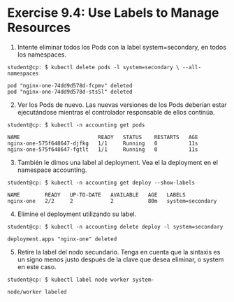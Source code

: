 # Exercise 9.4: Use Labels to Manage Resources

1. Intente eliminar todos los Pods con la label system=secondary, en todos los namespaces.

`student@cp: ̃$ kubectl delete pods -l system=secondary \
--all-namespaces`

```
pod "nginx-one-74dd9d578d-fcpmv" deleted
pod "nginx-one-74dd9d578d-sts5l" deleted
```

2.  Ver los Pods de nuevo. Las nuevas versiones de los Pods deberían estar ejecutándose mientras el controlador responsable de ellos continúa.

`student@cp: ̃$ kubectl -n accounting get pods`

```
NAME                         READY   STATUS    RESTARTS   AGE
nginx-one-575f648647-djfkg   1/1     Running   0          11s
nginx-one-575f648647-fgtlt   1/1     Running   0          11s
```

3. También le dimos una label al deployment. Vea el la deployment en el namespace accounting.

`student@cp: ̃$ kubectl -n accounting get deploy --show-labels`

```
NAME        READY   UP-TO-DATE   AVAILABLE   AGE   LABELS
nginx-one   2/2     2            2           80m   system=secondary

```

4. Elimine el deployment utilizando su label.

`student@cp: ̃$ kubectl -n accounting delete deploy -l system=secondary`
```
deployment.apps "nginx-one" deleted
```

5. Retire la label del nodo secundario. Tenga en cuenta que la sintaxis es un signo menos justo después de la clave que desea eliminar, o system en este caso.

`student@cp: ̃$ kubectl label node worker system-`
```
node/worker labeled
```